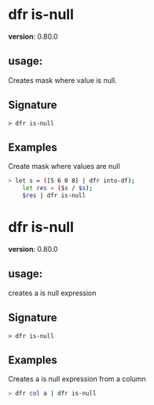 # dfr is-null

**version**: 0.80.0

## **usage**:

Creates mask where value is null.

## Signature

`> dfr is-null `

## Examples

Create mask where values are null

```bash
> let s = ([5 6 0 8] | dfr into-df);
    let res = ($s / $s);
    $res | dfr is-null
```

# dfr is-null

**version**: 0.80.0

## **usage**:

creates a is null expression

## Signature

`> dfr is-null `

## Examples

Creates a is null expression from a column

```bash
> dfr col a | dfr is-null
```
